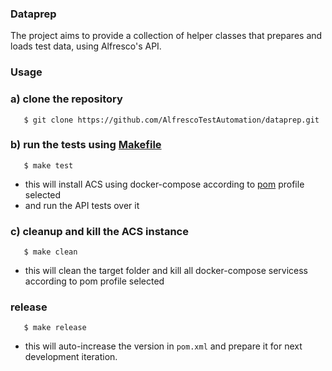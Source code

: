 ### Dataprep
The project aims to provide a collection of helper classes that prepares and loads test data, using Alfresco's API.

### Usage

### a) clone the repository

```shell
   $ git clone https://github.com/AlfrescoTestAutomation/dataprep.git   
```    

### b) run the tests using [Makefile](./Makefile)

```shell
   $ make test
```    
* this will install ACS using docker-compose according to [pom](./pom.xml) profile selected
* and run the API tests over it

### c) cleanup and kill the ACS instance 

```shell
   $ make clean
```    
* this will clean the target folder and kill all docker-compose servicess according to pom profile selected

### release

```shell
   $ make release
``` 
* this will auto-increase the version in `pom.xml` and prepare it for next development iteration.